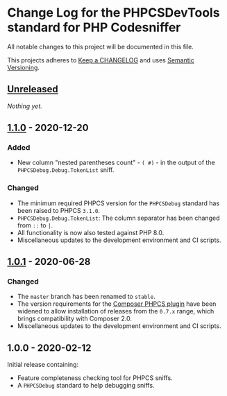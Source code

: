 # Change Log for the PHPCSDevTools standard for PHP Codesniffer

All notable changes to this project will be documented in this file.

This projects adheres to [Keep a CHANGELOG](http://keepachangelog.com/) and uses [Semantic Versioning](http://semver.org/).


## [Unreleased]

_Nothing yet._


## [1.1.0] - 2020-12-20

### Added
* New column "nested parentheses count" - `( #)` - in the output of the `PHPCSDebug.Debug.TokenList` sniff.

### Changed
* The minimum required PHPCS version for the `PHPCSDebug` standard has been raised to PHPCS `3.1.0`.
* `PHPCSDebug.Debug.TokenList`: The column separator has been changed from `::` to `|`.
* All functionality is now also tested against PHP 8.0.
* Miscellaneous updates to the development environment and CI scripts.


## [1.0.1] - 2020-06-28

### Changed
* The `master` branch has been renamed to `stable`.
* The version requirements for the [Composer PHPCS plugin] have been widened to allow installation of releases from the `0.7.x` range, which brings compatibility with Composer 2.0.
* Miscellaneous updates to the development environment and CI scripts.


## 1.0.0 - 2020-02-12

Initial release containing:
* Feature completeness checking tool for PHPCS sniffs.
* A `PHPCSDebug` standard to help debugging sniffs.


[Unreleased]: https://github.com/PHPCSStandards/PHPCSDevTools/compare/stable...HEAD
[1.1.0]: https://github.com/PHPCSStandards/PHPCSDevTools/compare/1.0.1...1.1.0
[1.0.1]: https://github.com/PHPCSStandards/PHPCSDevTools/compare/1.0.0...1.0.1

[Composer PHPCS plugin]: https://github.com/PHPCSStandards/composer-installer
